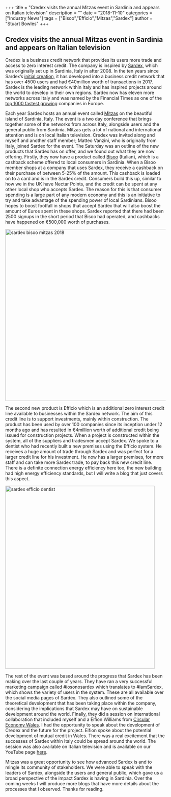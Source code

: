 +++
title = "Credex visits the annual Mitzas event in Sardinia and appears on Italian television"
description = ""
date = "2018-11-10"
categories = ["Industry News"]
tags = ["Bisoo","Efficio","Mitzas","Sardex"]
author = "Stuart Bowles"
+++


## Credex visits the annual Mitzas event in Sardinia and appears on Italian television


Credex is a business credit network that provides its users more trade and access to zero interest credit. The company is inspired by [Sardex](https://www.sardex.net/?lang=en), which was originally set up in Sardinia, Italy in after 2008. In the ten years since Sardex’s [initial creation](https://www.ft.com/content/cf875d9a-5be6-11e5-a28b-50226830d644), it has developed into a business credit network that has over 4500 users and had €40million worth of transactions in 2017. Sardex is the leading network within Italy and has inspired projects around the world to develop in their own regions. Sardex now has eleven more networks across Italy and was named by the Financial Times as one of the [top 1000 fastest growing](https://ig.ft.com/ft-1000/) companies in Europe.



Each year Sardex hosts an annual event called [Mitzas](https://www.sardex.net/tag/mitzas/) on the beautiful island of Sardinia, Italy. The event is a two day conference that brings together some of the networks from across Italy, alongside users and the general public from Sardinia. Mitzas gets a lot of national and international attention and is on local Italian television. Credex was invited along and myself and another staff member; Matteo Vanzini, who is originally from Italy, joined Sardex for the event. The Saturday was an outline of the new products that Sardex has on offer, and we found out what they are now offering. Firstly, they now have a product called [Bisoo](https://www.bisoo.it/) (Italian), which is a cashback scheme offered to local consumers in Sardinia. When a Bisoo member shops at a company that uses Sardex, they receive a cashback on their purchase of between 5-25% of the amount. This cashback is loaded on to a card and is in the Sardex credit. Consumers build this up, similar to how we in the UK have Nectar Points, and the credit can be spent at any other local shop who accepts Sardex. The reason for this is that consumer spending is a large part of any modern economy and this is an initiative to try and take advantage of the spending power of local Sardinians. Bisoo hopes to boost footfall in shops that accept Sardex that will also boost the amount of Euros spent in these shops. Sardex reported that there had been 2500 signups in the short period that Bisoo had operated, and cashbacks have happened on €500,000 worth of purchases.

<img alt="sardex bisoo mitzas 2018" class="aligncenter wp-image-2157" height="538" src="https://credex.network/wp-content/uploads/2018/11/44944516_1062481100580577_6706019489089060864_n.jpg" width="660"/>

The second new product is Efficio which is an additional zero interest credit line available to businesses within the Sardex network. The aim of this credit line is to support investments, mainly within construction. The product has been used by over 100 companies since its inception under 12 months ago and has resulted in €4million worth of additional credit being issued for construction projects. When a project is constructed within the system, all of the suppliers and tradesmen accept Sardex. We spoke to a dentist who had recently built a new premises using the Efficio system. He receives a huge amount of trade through Sardex and was perfect for a larger credit line for his investment. He now has a larger premises, for more staff and can take more Sardex trade, to pay back this new credit line. There is a definite connection energy efficiency here too, the new building had high energy efficiency standards, but I will write a blog that just covers this aspect.

<img alt="sardex efficio dentist" class="aligncenter wp-image-2158" height="573" src="https://credex.network/wp-content/uploads/2018/11/41741871_1035619493266738_963983655577845760_n.jpg" width="469"/>

The rest of the event was based around the progress that Sardex has been making over the last couple of years. They have ran a very successful marketing campaign called #iosonosardex which translates to #IamSardex, which shows the variety of users in the system. These are all available over the social media pages of Sardex. They also outlined some of the theoretical development that has been taking place within the company, considering the implications that Sardex may have on sustainable development around the world. Finally, they did a session on international collaboration that included myself and a Eifion Williams from [Circular Economy Wales](https://eifionwilliams.wordpress.com/2018/07/20/eifion-williams-explains-the-circular-economy-wales-agenda/). I had the opportunity to speak about the development of Credex and the future for the project. Eifion spoke about the potential development of mutual credit in Wales. There was a real excitement that the successes of Sardex within Italy could be spread around the world. The session was also available on Italian television and is available on our YouTube page [here](https://youtu.be/fhJOQz5lJv0).



Mitzas was a great opportunity to see how advanced Sardex is and to mingle its community of stakeholders. We were able to speak with the leaders of Sardex, alongside the users and general public, which gave us a broad perspective of the impact Sardex is having in Sardinia. Over the coming weeks I will produce more blogs that have more details about the processes that I observed. Thanks for reading.
